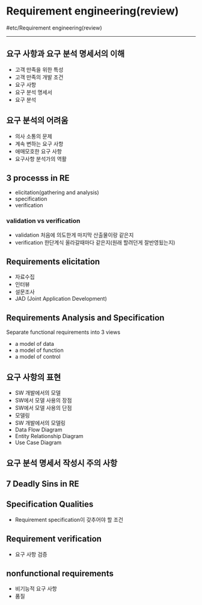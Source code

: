 # Requirement engineering(review)
#etc/Requirement engineering(review)

---
## 요구 사항과 요구 분석 명세서의 이해
- 고객 만족을 위한 특성
- 고객 만족의 개발 조건
- 요구 사항
- 요구 분석 명세서
- 요구 분석

## 요구 분석의 어려움
- 의사 소통의 문제
- 계속 변하는 요구 사항
- 애매모호한 요구 사항
- 요구사항 분석가의 역활

## 3 processs in RE
- elicitation(gathering and analysis)
- specification
- verification

### validation vs verification
- validation 처음에 의도한게 마지막 산출물이랑 같은지
- verification 한단계식 올라갈때마다 같은지(원래 할려던게 잘반영됬는지)

## Requirements elicitation	
- 자료수집
- 인터뷰
- 설문조사
- JAD (Joint Application Development)

## Requirements Analysis and Specification
Separate functional requirements into 3 views
- a model of data
- a model of function
- a model of control

## 요구 사항의 표현
- SW 개발에서의 모델
- SW에서 모델 사용의 장점
- SW에서 모델 사용의 단점
- 모델링
- SW 개발에서의 모델링
- Data Flow Diagram
- Entity Relationship Diagram
- Use Case Diagram

## 요구 분석 명세서 작성시 주의 사항

## 7 Deadly Sins in RE

## Specification Qualities
- Requirement specification이 갖추어야 할 조건

## Requirement verification
- 요구 사항 검증

## nonfunctional requirements
- 비기능적 요구 사항
- 품질